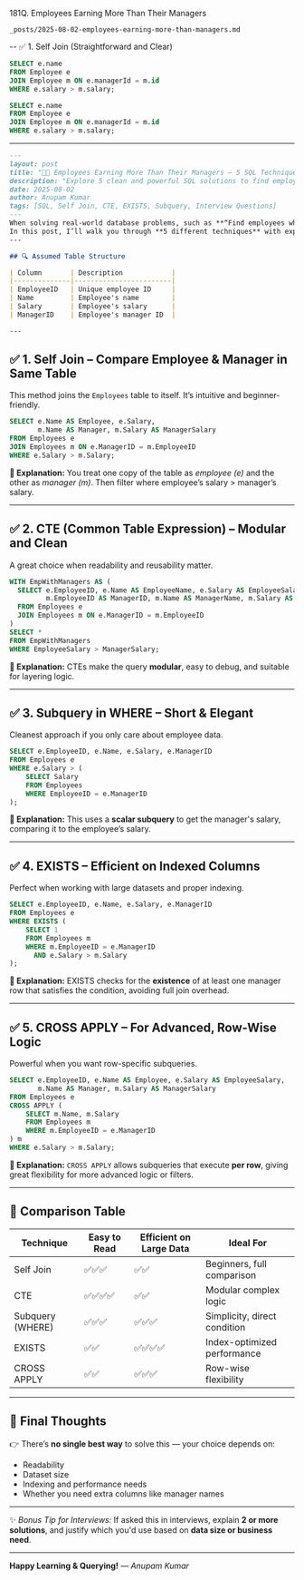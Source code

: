 181Q. Employees Earning More Than Their Managers

`_posts/2025-08-02-employees-earning-more-than-managers.md`


-- ✅ 1. Self Join (Straightforward and Clear)
```sql
SELECT e.name 
FROM Employee e
JOIN Employee m ON e.managerId = m.id
WHERE e.salary > m.salary;

SELECT e.name 
FROM Employee e
JOIN Employee m ON e.managerId = m.id
WHERE e.salary > m.salary;
```
---

````md
---
layout: post
title: "👨‍💼 Employees Earning More Than Their Managers – 5 SQL Techniques"
description: "Explore 5 clean and powerful SQL solutions to find employees who earn more than their managers. Includes self-join, CTE, subquery, EXISTS, and CROSS APPLY approaches."
date: 2025-08-02
author: Anupam Kumar
tags: [SQL, Self Join, CTE, EXISTS, Subquery, Interview Questions]
---
When solving real-world database problems, such as **“Find employees who earn more than their managers”**, there’s more than one correct SQL solution.
In this post, I’ll walk you through **5 different techniques** with explanations, pros, and actual SQL queries using a fictional `Employees` table.
---

## 🔍 Assumed Table Structure

| Column       | Description            |
|--------------|------------------------|
| EmployeeID   | Unique employee ID     |
| Name         | Employee's name        |
| Salary       | Employee's salary      |
| ManagerID    | Employee's manager ID  |

---
````
## ✅ 1. Self Join – Compare Employee & Manager in Same Table

This method joins the `Employees` table to itself. It’s intuitive and beginner-friendly.

```sql
SELECT e.Name AS Employee, e.Salary,
       m.Name AS Manager, m.Salary AS ManagerSalary
FROM Employees e
JOIN Employees m ON e.ManagerID = m.EmployeeID
WHERE e.Salary > m.Salary;
````

**🧠 Explanation:**
You treat one copy of the table as *employee (e)* and the other as *manager (m)*. Then filter where employee’s salary > manager’s salary.

---

## ✅ 2. CTE (Common Table Expression) – Modular and Clean

A great choice when readability and reusability matter.

```sql
WITH EmpWithManagers AS (
  SELECT e.EmployeeID, e.Name AS EmployeeName, e.Salary AS EmployeeSalary,
         m.EmployeeID AS ManagerID, m.Name AS ManagerName, m.Salary AS ManagerSalary
  FROM Employees e
  JOIN Employees m ON e.ManagerID = m.EmployeeID
)
SELECT *
FROM EmpWithManagers
WHERE EmployeeSalary > ManagerSalary;
```

**🧠 Explanation:**
CTEs make the query **modular**, easy to debug, and suitable for layering logic.

---

## ✅ 3. Subquery in WHERE – Short & Elegant

Cleanest approach if you only care about employee data.

```sql
SELECT e.EmployeeID, e.Name, e.Salary, e.ManagerID
FROM Employees e
WHERE e.Salary > (
    SELECT Salary
    FROM Employees
    WHERE EmployeeID = e.ManagerID
);
```

**🧠 Explanation:**
This uses a **scalar subquery** to get the manager's salary, comparing it to the employee’s salary.

---

## ✅ 4. EXISTS – Efficient on Indexed Columns

Perfect when working with large datasets and proper indexing.

```sql
SELECT e.EmployeeID, e.Name, e.Salary, e.ManagerID
FROM Employees e
WHERE EXISTS (
    SELECT 1
    FROM Employees m
    WHERE m.EmployeeID = e.ManagerID
      AND e.Salary > m.Salary
);
```

**🧠 Explanation:**
EXISTS checks for the **existence** of at least one manager row that satisfies the condition, avoiding full join overhead.

---

## ✅ 5. CROSS APPLY – For Advanced, Row-Wise Logic

Powerful when you want row-specific subqueries.

```sql
SELECT e.EmployeeID, e.Name AS Employee, e.Salary AS EmployeeSalary,
       m.Name AS Manager, m.Salary AS ManagerSalary
FROM Employees e
CROSS APPLY (
    SELECT m.Name, m.Salary
    FROM Employees m
    WHERE m.EmployeeID = e.ManagerID
) m
WHERE e.Salary > m.Salary;
```

**🧠 Explanation:**
`CROSS APPLY` allows subqueries that execute **per row**, giving great flexibility for more advanced logic or filters.

---

## 🧾 Comparison Table

| Technique        | Easy to Read | Efficient on Large Data | Ideal For                    |
| ---------------- | ------------ | ----------------------- | ---------------------------- |
| Self Join        | ✅✅✅          | ✅✅                      | Beginners, full comparison   |
| CTE              | ✅✅✅✅         | ✅✅                      | Modular complex logic        |
| Subquery (WHERE) | ✅✅✅          | ✅✅✅                     | Simplicity, direct condition |
| EXISTS           | ✅✅           | ✅✅✅✅                    | Index-optimized performance  |
| CROSS APPLY      | ✅✅           | ✅✅✅                     | Row-wise flexibility         |

---

## 📌 Final Thoughts

👉 There’s **no single best way** to solve this — your choice depends on:

* Readability
* Dataset size
* Indexing and performance needs
* Whether you need extra columns like manager names

---

✨ *Bonus Tip for Interviews:*
If asked this in interviews, explain **2 or more solutions**, and justify which you'd use based on **data size or business need**.

---

**Happy Learning & Querying!**
*— Anupam Kumar*

```


